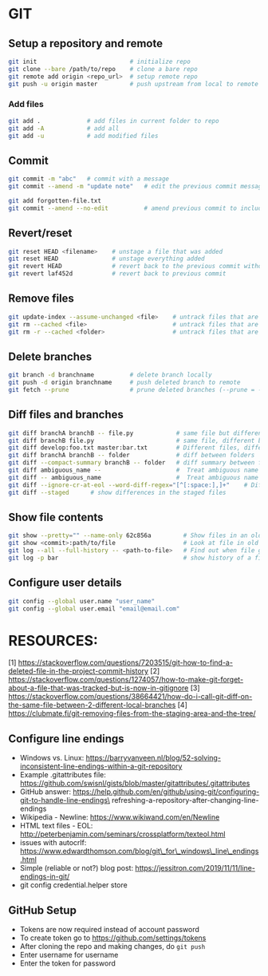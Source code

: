 # GIT

## Setup a repository and remote

```bash
git init                          # initialize repo
git clone --bare /path/to/repo    # clone a bare repo
git remote add origin <repo_url>  # setup remote repo
git push -u origin master         # push upstream from local to remote repo
```

### Add files

```bash
git add .             # add files in current folder to repo
git add -A            # add all
git add -u            # add modified files
```

## Commit
```bash
git commit -m "abc"   # commit with a message
git commit --amend -m "update note"   # edit the previous commit message

git add forgotten-file.txt
git commit --amend --no-edit          # amend previous commit to include a file you forgot
```

## Revert/reset

```bash
git reset HEAD <filename>    # unstage a file that was added
git reset HEAD               # unstage everything added
git revert HEAD              # revert back to the previous commit without erasing subsequent work
git revert laf452d           # revert back to previous commit
```

## Remove files

```bash
git update-index --assume-unchanged <file>    # untrack files that are already in repo: best way [2]
git rm --cached <file>                        # untrack files that are already in repo: other way
git rm -r --cached <folder>                   # untrack files that are already in repo: other way
```

## Delete branches

```bash
git branch -d branchname          # delete branch locally
git push -d origin branchname     # push deleted branch to remote
git fetch --prune                 # prune deleted branches (--prune = -p)
```

## Diff files and branches 

```bash
git diff branchA branchB -- file.py            # same file but different branches [3]
git diff branchB file.py                       # same file, different branches (if you are already in branchA)
git diff develop:foo.txt master:bar.txt        # Different files, different branches
git diff branchA branchB -- folder             # diff between folders
git diff --compact-summary branchB -- folder   # diff summary between folder between current branch and other branch
git diff ambiguous_name --                     #  Treat ambiguous name as a branch name
git diff -- ambiguous_name                     #  Treat ambiguous name as a file name
git diff --ignore-cr-at-eol --word-diff-regex="[^[:space:],]+"    # Diffs between words only
git diff --staged      # show differences in the staged files
```

## Show file contents

```bash
git show --pretty="" --name-only 62c856a         # Show files in an old commit:
git show <commit>:path/to/file                   # Look at file in old commite
git log --all --full-history -- <path-to-file>   # Find out when file got deleted [1]
git log -p bar                                   # show history of a file 
```

## Configure user details

```bash
git config --global user.name "user_name"
git config --global user.email "email@email.com"
```

# RESOURCES:

[1] https://stackoverflow.com/questions/7203515/git-how-to-find-a-deleted-file-in-the-project-commit-history
[2] https://stackoverflow.com/questions/1274057/how-to-make-git-forget-about-a-file-that-was-tracked-but-is-now-in-gitignore
[3] https://stackoverflow.com/questions/38664421/how-do-i-call-git-diff-on-the-same-file-between-2-different-local-branches
[4] https://clubmate.fi/git-removing-files-from-the-staging-area-and-the-tree/


## Configure line endings

 - Windows vs. Linux: https://barryvanveen.nl/blog/52-solving-inconsistent-line-endings-within-a-git-repository
 - Example .gitattributes file: https://github.com/swisnl/gists/blob/master/gitattributes/.gitattributes
 - GitHub answer: https://help.github.com/en/github/using-git/configuring-git-to-handle-line-endings\ refreshing-a-repository-after-changing-line-endings
 - Wikipedia - Newline: https://www.wikiwand.com/en/Newline
 - HTML text files - EOL: http://peterbenjamin.com/seminars/crossplatform/texteol.html
 - issues with autocrlf: https://www.edwardthomson.com/blog/git\_for\_windows\_line\_endings.html
 - Simple (reliable or not?) blog post: https://jessitron.com/2019/11/11/line-endings-in-git/
 - git config credential.helper store

## GitHub Setup

- Tokens are now required instead of account password
- To create token go to https://github.com/settings/tokens
- After cloning the repo and making changes, do `git push`
- Enter username for username
- Enter the token for password
